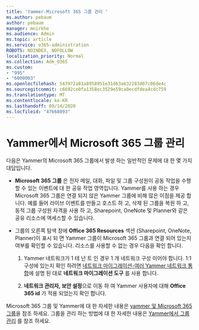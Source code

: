 ```yaml
---
title: 'Yammer-Microsoft 365 그룹 관리 '
ms.author: pebaum
author: pebaum
manager: mnirkhe
ms.audience: Admin
ms.topic: article
ms.service: o365-administration
ROBOTS: NOINDEX, NOFOLLOW
localization_priority: Normal
ms.collection: Adm_O365
ms.custom:
- "995"
- "6000003"
ms.openlocfilehash: 543972a81a8958951e31d63a632283d07c06de4c
ms.sourcegitcommit: c6692ce0fa1358ec3529e59ca0ecdfdea4cdc759
ms.translationtype: MT
ms.contentlocale: ko-KR
ms.lasthandoff: 09/14/2020
ms.locfileid: "47668893"
---
```

# <a name="manage-microsoft-365-groups-in-yammer"></a>Yammer에서 Microsoft 365 그룹 관리

다음은 Yammer의 Microsoft 365 그룹에서 발생 하는 일반적인 문제에 대 한 몇 가지 대답입니다.

* **Microsoft 365 그룹** 은 전자 메일, 대화, 파일 및 그룹 구성원이 공동 작업을 수행할 수 있는 이벤트에 대 한 공유 작업 영역입니다. Yammer를 사용 하는 경우 Microsoft 365 그룹은 연결 되지 않은 Yammer 그룹에 비해 많은 이점을 제공 합니다. 예를 들어 라이브 이벤트를 만들고 호스트 하 고, 삭제 된 그룹을 복원 하 고, 동적 그룹 구성원 자격을 사용 하 고, Sharepoint, OneNote 및 Planner와 같은 공유 리소스에 액세스할 수 있습니다.

* 그룹의 오른쪽 탐색 창에 **Office 365 Resources** 섹션 (Sharepoint, OneNote, Planner)이 표시 되 면 Yammer 그룹이 Microsoft 365 그룹과 연결 되어 있는지 여부를 확인할 수 있습니다. 리소스를 사용할 수 없는 경우 다음을 확인 합니다.

  1. Yammer 네트워크가 1 테 넌 트 인 경우 1 개 네트워크 구성 이어야 합니다. 1:1 구성에 있는지 확인 하려면 [네트워크 마이그레이션-여러 Yammer 네트워크 통합](https://docs.microsoft.com/yammer/configure-your-yammer-network/consolidate-multiple-yammer-networks)에 설명 된 대로 **네트워크 마이그레이션 도구** 를 사용 합니다.

  2. **네트워크 관리자, 보안 설정**으로 이동 하 여 Yammer 사용자에 대해 **Office 365 id** 가 적용 되었는지 확인 합니다.

Microsoft 365 그룹 및 Yammer에 대 한 자세한 내용은 [yammer 및 Microsoft 365 그룹](https://docs.microsoft.com/yammer/manage-yammer-groups/yammer-and-office-365-groups)을 참조 하세요. 그룹을 관리 하는 방법에 대 한 자세한 내용은 [Yammer에서 그룹 관리](https://support.office.com/article/Manage-a-group-in-Yammer-6e05c6d6-5548-4c88-89cd-e6757a514ef2) 를 참조 하세요.
